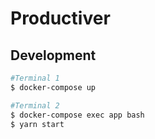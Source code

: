 # Productiver

## Development

```sh
#Terminal 1
$ docker-compose up

#Terminal 2
$ docker-compose exec app bash
$ yarn start
```
